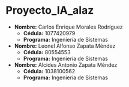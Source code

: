 # Proyecto_IA_alaz

- **Nombre:** Carlos Enrique Morales Rodríguez
  - **Cédula:** 1077420979
  - **Programa:** Ingeniería de Sistemas
- **Nombre:** Leonel Alfonso Zapata Méndez
  - **Cédula:** 80554553
  - **Programa:** Ingeniería de Sistemas
- **Nombre:** Alcides Antonio Zapata Méndez
  - **Cédula:** 1038100562
  - **Programa:** Ingeniería de Sistemas
